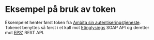 # Eksempel på bruk av token
Eksempelet henter først token fra [Ambita sin autentiseringstjeneste](https://ambita.atlassian.net/l/c/HLBbRG4c). 
Tokenet benyttes så først i et kall mot [Etinglysings]((https://ambita.atlassian.net/l/c/j3di9tHF)) SOAP API 
og deretter mot [EPS'](https://ambita.atlassian.net/l/c/d514oB8J) REST API.
